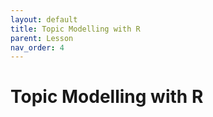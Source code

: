 ```yaml
---
layout: default
title: Topic Modelling with R
parent: Lesson
nav_order: 4
---
```


# Topic Modelling with R


<br />
